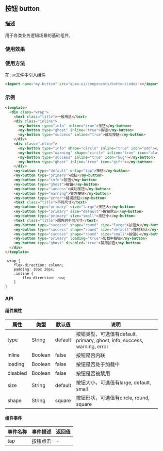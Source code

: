 ## 按钮 button

### 描述

用于各类业务逻辑场景的基础组件。

### 使用效果

<preview page="button"/>

### 使用方法

在`.ux`文件中引入组件

```html
<import name="my-button" src="apex-ui/components/button/index"></import>
```

### 示例

```html
<template>
  <div class="wrap">
    <text class="title">一般用法</text>
    <div class="inline">
      <my-button type="info" inline="true">按钮</my-button>
      <my-button type="ghost" inline="true">按钮</my-button>
      <my-button type="success" inline="true">成功按钮</my-button>
    </div>
    <div class="inline">
      <my-button type="info" shape="circle" inline="true" icon="add"></my-button>
      <my-button type="warning" shape="circle" inline="true" icon="alarm"></my-button>
      <my-button type="success" inline="true" icon="bug"></my-button>
      <my-button type="ghost" inline="true" icon="gift"></my-button>
    </div>
    <my-button type="default" ontap="tap">按钮</my-button>
    <my-button type="primary">按钮</my-button>
    <my-button type="info">按钮</my-button>
    <my-button type="ghost">按钮</my-button>
    <my-button type="success">成功按钮</my-button>
    <my-button type="warning">警告按钮</my-button>
    <my-button type="error">错误按钮</my-button>
    <text class="title">不同尺寸</text>
    <my-button type="primary" size="large">按钮大</my-button>
    <my-button type="primary" size="default">按钮默认</my-button>
    <my-button type="primary" size="small">按钮小</my-button>
    <text class="title">圆角的不同尺寸</text>
    <my-button type="success" shape="round" size="large">按钮大</my-button>
    <my-button type="success" shape="round" size="default">按钮默认</my-button>
    <my-button type="success" shape="round" size="small">按钮小</my-button>
    <my-button type="primary" loading="true">加载中按钮</my-button>
    <my-button type="ghost" disabled="true">禁用按钮</my-button>
  </div>
</template>
```

```less
.wrap {
    flex-direction: column;
    padding: 10px 20px;
    .inline {
        flex-direction: row;
    }
}
```

### API

#### 组件属性

| 属性     | 类型    | 默认值  | 说明                                                         |
| -------- | ------- | ------- | ------------------------------------------------------------ |
| type     | String  | default | 按钮类型，可选值有default, primary, ghost, info, success, warning, error |
| inline   | Boolean | false   | 按钮是否内联                                                 |
| loading  | Boolean | false   | 按钮是否处于加载中                                           |
| disabled | Boolean | false   | 按钮是否被禁用                                               |
| size     | String  | default | 按钮大小，可选值有large, default, small                      |
| shape    | String  | square  | 按钮形状，可选值有circle, round, square                             |

#### 组件事件

| 事件名称 | 事件描述 | 返回值 |
| -------- | -------- | ------ |
| tap      | 按钮点击 | -      |

